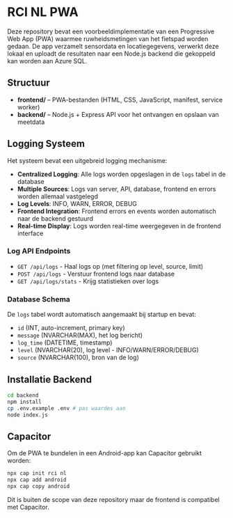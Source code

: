 # RCI NL PWA

Deze repository bevat een voorbeeldimplementatie van een Progressive Web App (PWA) waarmee ruwheidsmetingen van het fietspad worden gedaan. De app verzamelt sensordata en locatiegegevens, verwerkt deze lokaal en uploadt de resultaten naar een Node.js backend die gekoppeld kan worden aan Azure SQL.

## Structuur

- **frontend/** – PWA-bestanden (HTML, CSS, JavaScript, manifest, service worker)
- **backend/** – Node.js + Express API voor het ontvangen en opslaan van meetdata

## Logging Systeem

Het systeem bevat een uitgebreid logging mechanisme:

- **Centralized Logging**: Alle logs worden opgeslagen in de `logs` tabel in de database
- **Multiple Sources**: Logs van server, API, database, frontend en errors worden allemaal vastgelegd
- **Log Levels**: INFO, WARN, ERROR, DEBUG
- **Frontend Integration**: Frontend errors en events worden automatisch naar de backend gestuurd
- **Real-time Display**: Logs worden real-time weergegeven in de frontend interface

### Log API Endpoints

- `GET /api/logs` - Haal logs op (met filtering op level, source, limit)
- `POST /api/logs` - Verstuur frontend logs naar database
- `GET /api/logs/stats` - Krijg statistieken over logs

### Database Schema

De `logs` tabel wordt automatisch aangemaakt bij startup en bevat:
- `id` (INT, auto-increment, primary key)
- `message` (NVARCHAR(MAX), het log bericht)
- `log_time` (DATETIME, timestamp)
- `level` (NVARCHAR(20), log level - INFO/WARN/ERROR/DEBUG)
- `source` (NVARCHAR(100), bron van de log)

## Installatie Backend

```bash
cd backend
npm install
cp .env.example .env # pas waardes aan
node index.js
```

## Capacitor

Om de PWA te bundelen in een Android-app kan Capacitor gebruikt worden:

```bash
npx cap init rci nl
npx cap add android
npx cap copy android
```

Dit is buiten de scope van deze repository maar de frontend is compatibel met Capacitor.
